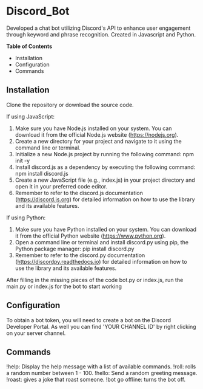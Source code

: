 # Discord_Bot
Developed a chat bot utilizing Discord's API to enhance user engagement through keyword and phrase recognition. Created in Javascript and Python.

**Table of Contents**

- Installation
- Configuration
- Commands

## **Installation**

Clone the repository or download the source code.

If using JavaScript:

1. Make sure you have Node.js installed on your system. You can download it from the official Node.js website (https://nodejs.org).
2. Create a new directory for your project and navigate to it using the command line or terminal.
3. Initialize a new Node.js project by running the following command: npm init -y
4. Install discord.js as a dependency by executing the following command: npm install discord.js
5. Create a new JavaScript file (e.g., index.js) in your project directory and open it in your preferred code editor.
6. Remember to refer to the discord.js documentation (https://discord.js.org) for detailed information on how to use the library and its available features.

If using Python:
1. Make sure you have Python installed on your system. You can download it from the official Python website (https://www.python.org).
2. Open a command line or terminal and install discord.py using pip, the Python package manager: pip install discord.py
3. Remember to refer to the discord.py documentation (https://discordpy.readthedocs.io) for detailed information on how to use the library and its available features.

After filling in the missing pieces of the code bot.py or index.js, run the main.py or index.js for the bot to start working

## **Configuration**
To obtain a bot token, you will need to create a bot on the Discord Developer Portal. 
As well you can find 'YOUR CHANNEL ID' by right clicking on your server channel.

## **Commands**
!help: Display the help message with a list of available commands.
!roll: rolls a random number between 1 - 100.
!hello: Send a random greeting message.
!roast: gives a joke that roast someone.
!bot go offline: turns the bot off.